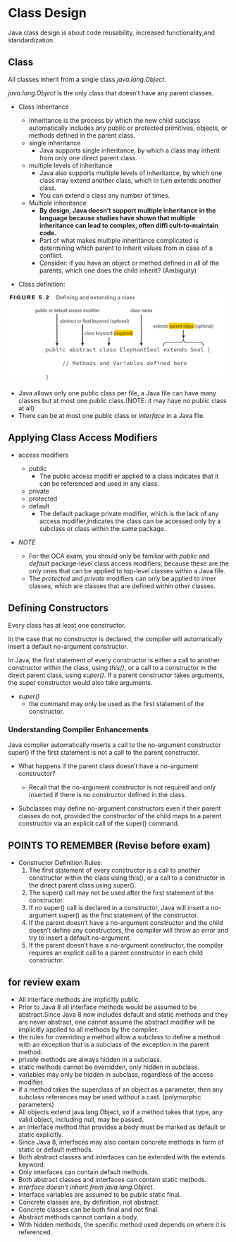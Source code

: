 # Class Design

Java class design is about code reusability, increased functionality,and standardization.

## Class

All classes inherit from a single class *java.lang.Object*.

*java.lang.Object* is the only class that doesn’t have any parent classes.

- Class Inheritance
  - Inheritance is the process by which the new child subclass automatically includes any public or protected primitives, objects, or methods defined in the parent class.
  - single inheritance
    - Java supports single inheritance, by which a class may inherit from only one direct parent class.
  - multiple levels of inheritance
    - Java also supports multiple levels of inheritance, by which one class may extend another class, which in turn extends another class.
    - You can extend a class any number of times.
  - Multiple inheritance
    - __By design, Java doesn’t support multiple inheritance in the language because studies have shown that multiple inheritance can lead to complex, often diffi cult-to-maintain code.__
    - Part of what makes multiple inheritance complicated is determining which parent to inherit values from in case of a conflict.
    - Consider: if you have an object or method defined in all of the parents, which one does the child inherit? (Ambiguity)

- Class definition:

![Java class definition](./img/class_def.png)

- Java allows only one public class per file, a Java file can have many classes but at most one public class.(NOTE: it may have no public class at all)
- There can be at most one public class or *interface* in a Java file.

## Applying Class Access Modifiers

- access modifiers
  - public
    - The public access modifi er applied to a class indicates that it can be referenced and used in any class.
  - private
  - protected
  - default
    - The default package private modifier, which is the lack of any access modifier,indicates the class can be accessed only by a subclass or class within the same package.

- _NOTE_
  - For the OCA exam, you should only be familiar with *public* and *default* package-level class access modifiers, because these are the only ones that can be applied to top-level classes within a Java file.
  - The *protected* and *private* modifiers can only be applied to inner classes, which are classes that are defined within other classes.

## Defining Constructors

Every class has at least one constructor.

In the case that no constructor is declared, the compiler will automatically insert a default no-argument constructor.

In Java, the first statement of every constructor is either a call to another constructor within the class, using *this()*, or a call to a constructor in the direct parent class, using *super()*. If a parent constructor takes arguments, the super constructor would also take arguments.

- _super()_
  - the command may only be used as the first statement of the constructor.

### Understanding Compiler Enhancements

Java compiler automatically inserts a call to the no-argument constructor super() if the first statement is not a call to the parent constructor.

- What happens if the parent class doesn’t have a no-argument constructor?
  - Recall that the no-argument constructor is not required and only inserted if there is no constructor defined in the class.

- Subclasses may define no-argument constructors even if their parent classes do not, provided the constructor of the child maps to a parent constructor via an explicit call of the super() command.

## POINTS TO REMEMBER (Revise before exam)

- Constructor Definition Rules:
  1. The first statement of every constructor is a call to another constructor within the class using this(), or a call to a constructor in the direct parent class using super().
  2. The super() call may not be used after the first statement of the constructor.
  3. If no super() call is declared in a constructor, Java will insert a no-argument super() as the first statement of the constructor.
  4. If the parent doesn’t have a no-argument constructor and the child doesn’t define any constructors, the compiler will throw an error and try to insert a default no-argument.
  5. If the parent doesn’t have a no-argument constructor, the compiler requires an explicit call to a parent constructor in each child constructor.

## for review exam

- All interface methods are implicitly public.
- Prior to Java 8 all interface methods would be assumed to be abstract.Since Java 8 now includes default and static methods and they are never abstract, one cannot assume the abstract modifier will be implicitly applied to all methods by the compiler.
- the rules for overriding a method allow a subclass to define a method with an exception that is a subclass of the exception in the parent method.
- private methods are always hidden in a subclass.
- static methods cannot be overridden, only hidden in subclass.
- variables may only be hidden in subclass, regardless of the access modifier.
- if a method takes the superclass of an object as a parameter, then any subclass references may be used without a cast. (polymorphic parameters)
- All objects extend java.lang.Object, so if a method takes that type, any valid object, including null, may be passed.
- an interface method that provides a body must be marked as default or static explicitly.
- Since Java 8, interfaces may also contain concrete methods in form of static or default methods.
- Both abstract classes and interfaces can be extended with the extends keyword.
- Only interfaces can contain default methods.
- Both abstract classes and interfaces can contain static methods.
- *interface doesn't inherit from java.lang.Object*.
- Interface variables are assumed to be public static final.
- Concrete classes are, by definition, not abstract.
- Concrete classes can be both final and not final.
- Abstract methods cannot contain a body.
- With hidden methods, the specific method used depends on where it is referenced.